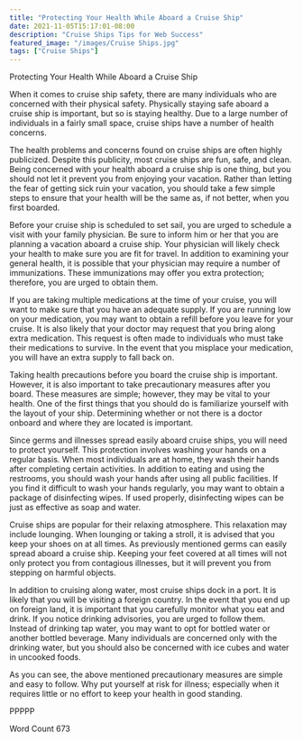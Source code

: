 ```yaml
---
title: "Protecting Your Health While Aboard a Cruise Ship"
date: 2021-11-05T15:17:01-08:00
description: "Cruise Ships Tips for Web Success"
featured_image: "/images/Cruise Ships.jpg"
tags: ["Cruise Ships"]
---
```


Protecting Your Health While Aboard a Cruise Ship

When it comes to cruise ship safety, there are many individuals who are concerned with their physical safety.  Physically staying safe aboard a cruise ship is important, but so is staying healthy.  Due to a large number of individuals in a fairly small space, cruise ships have a number of health concerns. 

The health problems and concerns found on cruise ships are often highly publicized.  Despite this publicity, most cruise ships are fun, safe, and clean.  Being concerned with your health aboard a cruise ship is one thing, but you should not let it prevent you from enjoying your vacation.  Rather than letting the fear of getting sick ruin your vacation, you should take a few simple steps to ensure that your health will be the same as, if not better, when you first boarded.

Before your cruise ship is scheduled to set sail, you are urged to schedule a visit with your family physician.  Be sure to inform him or her that you are planning a vacation aboard a cruise ship.  Your physician will likely check your health to make sure you are fit for travel.  In addition to examining your general health, it is possible that your physician may require a number of immunizations.  These immunizations may offer you extra protection; therefore, you are urged to obtain them.

If you are taking multiple medications at the time of your cruise, you will want to make sure that you have an adequate supply.  If you are running low on your medication, you may want to obtain a refill before you leave for your cruise.  It is also likely that your doctor may request that you bring along extra medication.  This request is often made to individuals who must take their medications to survive.  In the event that you misplace your medication, you will have an extra supply to fall back on.

Taking health precautions before you board the cruise ship is important.  However, it is also important to take precautionary measures after you board.  These measures are simple; however, they may be vital to your health.  One of the first things that you should do is familiarize yourself with the layout of your ship.  Determining whether or not there is a doctor onboard and where they are located is important.  

Since germs and illnesses spread easily aboard cruise ships, you will need to protect yourself.  This protection involves washing your hands on a regular basis. When most individuals are at home, they wash their hands after completing certain activities.  In addition to eating and using the restrooms, you should wash your hands after using all public facilities.  If you find it difficult to wash your hands regularly, you may want to obtain a package of disinfecting wipes.  If used properly, disinfecting wipes can be just as effective as soap and water.

Cruise ships are popular for their relaxing atmosphere.  This relaxation may include lounging.  When lounging or taking a stroll, it is advised that you keep your shoes on at all times.  As previously mentioned germs can easily spread aboard a cruise ship.  Keeping your feet covered at all times will not only protect you from contagious illnesses, but it will prevent you from stepping on harmful objects.  

In addition to cruising along water, most cruise ships dock in a port. It is likely that you will be visiting a foreign country.  In the event that you end up on foreign land, it is important that you carefully monitor what you eat and drink.  If you notice drinking advisories, you are urged to follow them.  Instead of drinking tap water, you may want to opt for bottled water or another bottled beverage.  Many individuals are concerned only with the drinking water, but you should also be concerned with ice cubes and water in uncooked foods. 

As you can see, the above mentioned precautionary measures are simple and easy to follow.  Why put yourself at risk for illness; especially when it requires little or no effort to keep your health in good standing.

PPPPP

Word Count 673

